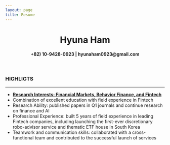 ```yaml
---
layout: page
title: Resume 
---
```


<center> <h1> Hyuna Ham </h1> </center>

<center> <h4> +82) 10-9428-0923 | hyunaham0923@gmail.com </h4> </center>
<br>
<h3> HIGHLIGTS </h3>
<hr>
<ul>
  <li><strong><u>Research Interests: Financial Markets, Behavior Finance, and Fintech</u></strong></li>
  <li>Combination of excellent education with field experience in Fintech </li>
  <li>Research Ability: published papers in Q1 journals and continue research on finance and AI</li>
  <li>Professional Experience: built 5 years of field experience in leading Fintech companies, 
    including launching the first-ever discretionary robo-advisor service and thematic ETF house in South Korea</li>
  <li>Teamwork and communication skills: collaborated with a cross-functional team and contributed to the successful launch of services</li>  
</ul>

